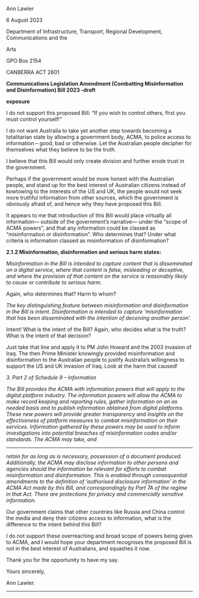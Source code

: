 Ann Lawler

6 August 2023

Department of Infrastructure, Transport, Regional Development, Communications and the

Arts

GPO Box 2154

CANBERRA ACT 2601

**Communications Legislation Amendment (Combatting Misinformation and Disinformation) Bill 2023 -draft**

**exposure**

I do not support this proposed Bill: “If you wish to control others, first you must control yourself!”

I do not want Australia to take yet another step towards becoming a totalitarian state by allowing a government body,
ACMA, to police access to information – good, bad or otherwise. Let the Australian people decipher for themselves what
they believe to be the truth.

I believe that this Bill would only create division and further erode trust in the government.

Perhaps if the government would be more honest with the Australian people, and stand up for the best interest of Australian
citizens instead of kowtowing to the interests of the US and UK, the people would not seek more truthful information from
other sources, which the government is obviously afraid of, and hence why they have proposed this Bill.

It appears to me that introduction of this Bill would place virtually all information— outside of the government’s narrative—
under the “scope of ACMA powers”, and that any information could be classed as “misinformation or disinformation”. Who
determines that? Under what criteria is information classed as misinformation of disinformation?

**2.1.2 Misinformation, disinformation and serious harm states:**

_Misinformation in the Bill is intended to capture content that is disseminated on a digital service, where that content is false,_
_misleading or deceptive, and where the provision of that content on the service is reasonably likely to cause or contribute to_
_serious harm._

Again, who determines that? Harm to whom?

_The key distinguishing feature between misinformation and disinformation in the Bill is intent. Disinformation is intended to_
_capture ‘misinformation that has been disseminated with the intention of deceiving another person’._

Intent! What is the intent of the Bill? Again, who decides what is the truth? What is the intent of that decision?

Just take that line and apply it to PM John Howard and the 2003 invasion of Iraq. The then Prime Minister knowingly
provided misinformation and disinformation to the Australian people to justify Australia’s willingness to support the US and
UK invasion of Iraq. Look at the harm that caused!

_3. Part 2 of Schedule 9 – Information_

_The Bill provides the ACMA with information powers that will apply to the digital platform industry. The information_
_powers will allow the ACMA to make record keeping and reporting rules, gather information on an as needed basis and to_
_publish information obtained from digital platforms. These new powers will provide greater transparency and insights on the_
_effectiveness of platform measures to combat misinformation on their services. Information gathered by these powers may be_
_used to inform investigations into potential breaches of misinformation codes and/or standards. The ACMA may take, and_


-----

_retain for as long as is necessary, possession of a document produced. Additionally, the ACMA may disclose information to_
_other persons and agencies should the information be relevant for efforts to combat misinformation and disinformation. This_
_is enabled through consequential amendments to the definition of ‘authorised disclosure information’ in the ACMA Act made_
_by this Bill, and correspondingly by Part 7A of the regime in that Act. There are protections for privacy and commercially_
_sensitive information._

Our government claims that other countries like Russia and China control the media and deny their citizens access to
information, what is the difference to the intent behind this Bill?

I do not support these overreaching and broad scope of powers being given to ACMA, and I would hope your department
recognises the proposed Bill is not in the best interest of Australians, and squashes it now.

Thank you for the opportunity to have my say.

Yours sincerely,

Ann Lawler.


-----

